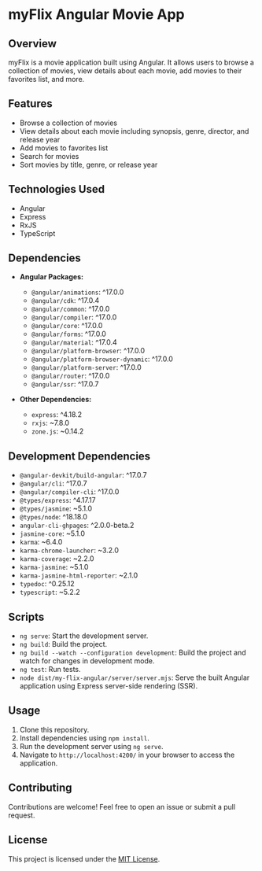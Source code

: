 # myFlix Angular Movie App

## Overview

myFlix is a movie application built using Angular. It allows users to browse a collection of movies, view details about each movie, add movies to their favorites list, and more.

## Features

- Browse a collection of movies
- View details about each movie including synopsis, genre, director, and release year
- Add movies to favorites list
- Search for movies
- Sort movies by title, genre, or release year

## Technologies Used

- Angular
- Express
- RxJS
- TypeScript

## Dependencies

- **Angular Packages:**
  - `@angular/animations`: ^17.0.0
  - `@angular/cdk`: ^17.0.4
  - `@angular/common`: ^17.0.0
  - `@angular/compiler`: ^17.0.0
  - `@angular/core`: ^17.0.0
  - `@angular/forms`: ^17.0.0
  - `@angular/material`: ^17.0.4
  - `@angular/platform-browser`: ^17.0.0
  - `@angular/platform-browser-dynamic`: ^17.0.0
  - `@angular/platform-server`: ^17.0.0
  - `@angular/router`: ^17.0.0
  - `@angular/ssr`: ^17.0.7

- **Other Dependencies:**
  - `express`: ^4.18.2
  - `rxjs`: ~7.8.0
  - `zone.js`: ~0.14.2

## Development Dependencies

- `@angular-devkit/build-angular`: ^17.0.7
- `@angular/cli`: ^17.0.7
- `@angular/compiler-cli`: ^17.0.0
- `@types/express`: ^4.17.17
- `@types/jasmine`: ~5.1.0
- `@types/node`: ^18.18.0
- `angular-cli-ghpages`: ^2.0.0-beta.2
- `jasmine-core`: ~5.1.0
- `karma`: ~6.4.0
- `karma-chrome-launcher`: ~3.2.0
- `karma-coverage`: ~2.2.0
- `karma-jasmine`: ~5.1.0
- `karma-jasmine-html-reporter`: ~2.1.0
- `typedoc`: ^0.25.12
- `typescript`: ~5.2.2

## Scripts

- `ng serve`: Start the development server.
- `ng build`: Build the project.
- `ng build --watch --configuration development`: Build the project and watch for changes in development mode.
- `ng test`: Run tests.
- `node dist/my-flix-angular/server/server.mjs`: Serve the built Angular application using Express server-side rendering (SSR).

## Usage

1. Clone this repository.
2. Install dependencies using `npm install`.
3. Run the development server using `ng serve`.
4. Navigate to `http://localhost:4200/` in your browser to access the application.

## Contributing

Contributions are welcome! Feel free to open an issue or submit a pull request.

## License

This project is licensed under the [MIT License](LICENSE).
